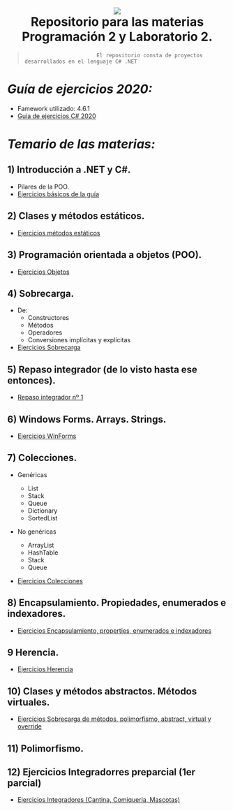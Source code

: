 <h1 align="center">
    <img src="https://pbs.twimg.com/media/CXfcyhcWYAEK3zg.jpg">
    <br/>
      Repositorio para las materias Programación 2 y Laboratorio 2.
    <br/>
</h1>

>                            El repositorio consta de proyectos desarrollados en el lenguaje C# .NET

# *Guía de ejercicios 2020:*
* Famework utilizado: 4.6.1
* [Guía de ejercicios C# 2020](https://github.com/YTRodi/Programacion-2-y-Lab-2/blob/master/Gu%C3%ADa%20de%20Ejercicios%20-%20Laboratorio%20II%20-%202017.v6.0.6.pdf)


# *Temario de las materias:*

## 1) Introducción a .NET y C#.
* Pilares de la POO.
* [Ejercicios básicos de la guía](https://github.com/YTRodi/Programacion-2-y-Lab-2/tree/master/Ejercicios%20de%20la%20gu%C3%ADa/Solucion_Ejercicios_Basicos%20(1%20al%2010))

## 2) Clases y métodos estáticos.
* [Ejercicios métodos estáticos](https://github.com/YTRodi/Programacion-2-y-Lab-2/tree/master/Ejercicios%20de%20la%20gu%C3%ADa/Soluci%C3%B3n_M%C3%A9todos_Est%C3%A1ticos%20(11%20al%2015))
   
## 3) Programación orientada a objetos (POO).
* [Ejercicios Objetos]()

## 4) Sobrecarga. 
* De:
    - Constructores
    - Métodos
    - Operadores
    - Conversiones implícitas y explícitas
* [Ejercicios Sobrecarga](https://github.com/YTRodi/Programacion-2-y-Lab-2/tree/master/Ejercicios%20de%20la%20gu%C3%ADa/Sobrecarga)
   
## 5) Repaso integrador (de lo visto hasta ese entonces).
* [Repaso integrador nº 1](https://github.com/YTRodi/Programacion-2-y-Lab-2/tree/master/Ejercicios%20de%20la%20gu%C3%ADa/Solucion_Repaso)
   
## 6) Windows Forms. Arrays. Strings.
* [Ejercicios WinForms](https://github.com/YTRodi/Programacion-2-y-Lab-2/tree/master/Ejercicios%20de%20la%20gu%C3%ADa/WinForms)

## 7) Colecciones.
* Genéricas
    - List
    - Stack
    - Queue
    - Dictionary
    - SortedList

* No genéricas
    - ArrayList
    - HashTable
    - Stack
    - Queue
* [Ejercicios Colecciones](https://github.com/YTRodi/Programacion-2-y-Lab-2/tree/master/Ejercicios%20de%20la%20gu%C3%ADa/Array_y_colleciones%20(26-30))
   
## 8) Encapsulamiento. Propiedades, enumerados e indexadores.
* [Ejercicios Encapsulamiento, properties, enumerados e indexadores](https://github.com/YTRodi/Programacion-2-y-Lab-2/tree/master/Ejercicios%20de%20la%20gu%C3%ADa/Encapsulamiento%20(31-33))

## 9 Herencia.
* [Ejercicios Herencia](https://github.com/YTRodi/Programacion-2-y-Lab-2/tree/master/Ejercicios%20de%20la%20gu%C3%ADa/Herencia%20(34%20-%2037))

## 10) Clases y métodos abstractos. Métodos virtuales.
* [Ejercicios Sobrecarga de métodos, polimorfismo, abstract, virtual y override](https://github.com/YTRodi/Programacion-2-y-Lab-2/tree/master/Ejercicios%20de%20la%20gu%C3%ADa/Sobrecarga%20de%20m%C3%A9todos%2C%20polimorfismo%2C%20abstract%20y%20virtual%20(38%20-%2040))

## 11) Polimorfismo.

## 12) Ejercicios Integradorres preparcial (1er parcial)
* [Ejercicios Integradores (Cantina, Comiqueria, Mascotas)](https://github.com/YTRodi/PracticaParciales_ProgYLab2/tree/master/Practico)
